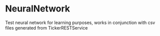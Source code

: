 # NeuralNetwork
Test neural network for learning purposes, works in conjunction with csv files generated from TickerRESTService
